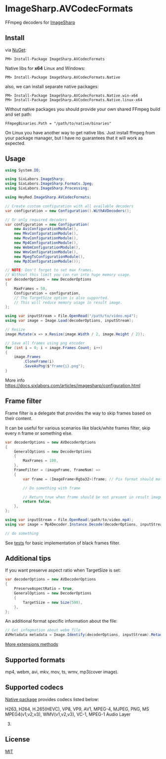# ImageSharp.AVCodecFormats

FFmpeg decoders for [ImageSharp](https://github.com/SixLabors/ImageSharp)

## Install

via [NuGet](https://www.nuget.org/packages/ImageSharp.AVCodecFormats):

```
PM> Install-Package ImageSharp.AVCodecFormats
```

Native libs for **x64** Linux and Windows:

```
PM> Install-Package ImageSharp.AVCodecFormats.Native
```

also, we can install separate native packages:

```
PM> Install-Package ImageSharp.AVCodecFormats.Native.win-x64
PM> Install-Package ImageSharp.AVCodecFormats.Native.linux-x64
```

Without native packages you should provide your own shared FFmpeg build and set path:

`FFmpegBinaries.Path = "/path/to/native/binaries"`

On Linux you have another way to get native libs. Just install ffmpeg from your package manager, but I have no
guarantees that it will work as expected.

## Usage

```C#
using System.IO;

using SixLabors.ImageSharp;
using SixLabors.ImageSharp.Formats.Jpeg;
using SixLabors.ImageSharp.Processing;

using HeyRed.ImageSharp.AVCodecFormats;

// Create custom configuration with all available decoders
var configuration = new Configuration().WithAVDecoders();

// Or only required decoders
var configuration = new Configuration(
    new AviConfigurationModule(),
    new MkvConfigurationModule(),
    new MovConfigurationModule(),
    new Mp4ConfigurationModule(),
    new WebmConfigurationModule(),
    new WmvConfigurationModule(),
    new MpegTsConfigurationModule(),
    new Mp3ConfigurationModule());

// NOTE: Don't forget to set max frames.
// Without this limit you can run into huge memory usage.
var decoderOptions = new DecoderOptions
{
    MaxFrames = 50,
    Configuration = configuration,
    // The TargetSize option is also supported. 
    // This will reduce memory usage in result image.   
};

using var inputStream = File.OpenRead("/path/to/video.mp4");
using var image = Image.Load(decoderOptions, inputStream);

// Resize
image.Mutate(x => x.Resize(image.Width / 2, image.Height / 2)); 

// Save all frames using png encoder
for (int i = 0; i < image.Frames.Count; i++)
{
    image.Frames
        .CloneFrame(i)
        .SaveAsPng($"frame{i}.png");
}
```

More info <https://docs.sixlabors.com/articles/imagesharp/configuration.html>

## Frame filter

Frame filter is a delegate that provides the way to skip frames based on their content.

It can be useful for various scenarios like black/white frames filter, skip every n frame or something else.

```C#
var decoderOptions = new AVDecoderOptions
{
    GeneralOptions = new DecoderOptions
    {
        MaxFrames = 100,
    },
    FrameFilter = (imageFrame, frameNum) =>
    {
        var frame = (ImageFrame<Rgba32>)frame; // Pix format should match with Load/Decode methods

        // Do something with frame

        // Return true when frame should be not present in result image
        return false;
    },
};

using var inputStream = File.OpenRead(/path/to/video.mp4);
using var image = Mp4Decoder.Instance.Decode(decoderOptions, inputStream);

// do something
```

See [tests](https://github.com/hey-red/ImageSharp.AVCodecFormats/blob/master/test/ImageSharp.AVCodecFormats.Tests/FrameFilterTests.cs)
for basic implementation of black frames filter.

## Additional tips

If you want preserve aspect ratio when TargetSize is set:

```C#
var decoderOptions = new AVDecoderOptions
{
    PreserveAspectRatio = true,
    GeneralOptions = new DecoderOptions
    {
        TargetSize = new Size(500),
    },
};
```

An additional format specific information about the file:

```C#
// Get infogmation about webm file
AVMetadata metadata = Image.Identify(decoderOptions, inputStream).Metadata.GetWebmMetadata();
```

[More extensions methods](https://github.com/hey-red/ImageSharp.AVCodecFormats/blob/master/src/ImageSharp.AVCodecFormats/MetadataExtensions.cs)

## Supported formats

mp4, webm, avi, mkv, mov, ts, wmv, mp3(cover image).

## Supported codecs

[Native package](https://www.nuget.org/packages/ImageSharp.AVCodecFormats.Native) provides codecs listed below:

H263, H264, H.265(HEVC), VP8, VP9, AV1, MPEG-4, MJPEG, PNG, MS MPEG4(v1,v2,v3), WMV(v1,v2,v3), VC-1, MPEG-1 Audio Layer

3.

## License

[MIT](LICENSE)
